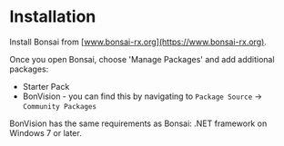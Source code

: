 # Installation

Install Bonsai from [www.bonsai-rx.org](https://www.bonsai-rx.org). 

Once you open Bonsai, choose 'Manage Packages' and add additional packages:
* Starter Pack
* BonVision - you can find this by navigating to `Package Source` -> `Community Packages`

BonVision has the same requirements as Bonsai: .NET framework on Windows 7 or later. 

